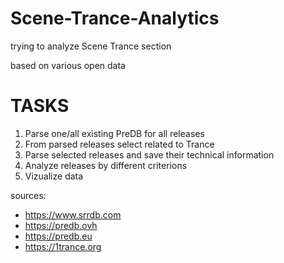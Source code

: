 # Scene-Trance-Analytics
trying to analyze Scene Trance section

based on various open data

# TASKS
1. Parse one/all existing PreDB for all releases
2. From parsed releases select related to Trance
3. Parse selected releases and save their technical information
4. Analyze releases by different criterions
5. Vizualize data

sources:

* https://www.srrdb.com
* https://predb.ovh
* https://predb.eu
* https://1trance.org



